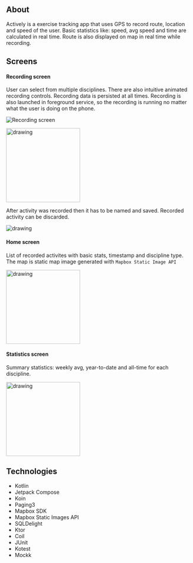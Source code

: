 ## About
Actively is a exercise tracking app that uses GPS to record route, location and speed of the user. Basic statistics like: speed, avg speed and time are calculated in real time. Route is also displayed on map in real time while recording.

## Screens
#### Recording screen
User can select from multiple disciplines. There are also intuitive animated recording controls. Recording data is persisted at all times. Recording is also launched in foreground service, so the recording is running no matter what the user is doing on the phone. 

![Recording screen](https://github.com/actively-pw/actively-mobile/assets/59282537/9e1f398f-9a19-497a-aa15-90656fc91d80)

<img src="https://github.com/actively-pw/actively-mobile/assets/59282537/c5f39387-73e3-42dd-9be2-1faa28f9b40b" alt="drawing" width="200" />

After activity was recorded then it has to be named and saved. Recorded activity can be discarded.

<img src="https://github.com/actively-pw/actively-mobile/assets/59282537/5d16060a-d04f-4ace-9969-f73e7ce23143" alt="drawing"/>


#### Home screen
List of recorded activites with basic stats, timestamp and discipline type. The map is static map image generated with `Mapbox Static Image API`

<img src="https://github.com/actively-pw/actively-mobile/assets/59282537/2f11e970-949d-49fd-bfc1-46ccd37880d1" alt="drawing" width="200"/>

#### Statistics screen
Summary statistics: weekly avg, year-to-date and all-time for each discipline.

<img src="https://github.com/actively-pw/actively-mobile/assets/59282537/0032ebaf-74b5-401e-a934-d18bd7cf8ffb" alt="drawing" width="200"/>


## Technologies
- Kotlin
- Jetpack Compose
- Koin
- Paging3
- Mapbox SDK
- Mapbox Static Images API
- SQLDelight
- Ktor
- Coil
- JUnit
- Kotest
- Mockk
